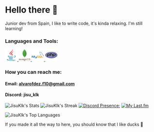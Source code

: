 # Hello there 👋

Junior dev from Spain, I like to write code, it's kinda relaxing.
I'm still learning!

<h3 align="left">Languages and Tools:</h3>
<p align="left"> <a href="https://www.java.com" target="_blank" rel="noreferrer"> <img src="https://raw.githubusercontent.com/devicons/devicon/master/icons/java/java-original.svg" alt="java" width="40" height="40"/> </a> <a href="https://www.mongodb.com/" target="_blank" rel="noreferrer"> <img src="https://raw.githubusercontent.com/devicons/devicon/master/icons/mongodb/mongodb-original-wordmark.svg" alt="mongodb" width="40" height="40"/> </a> <a href="https://www.mysql.com/" target="_blank" rel="noreferrer"> <img src="https://raw.githubusercontent.com/devicons/devicon/master/icons/mysql/mysql-original-wordmark.svg" alt="mysql" width="40" height="40"/> </a> <a href="https://www.php.net" target="_blank" rel="noreferrer"> <img src="https://raw.githubusercontent.com/devicons/devicon/master/icons/php/php-original.svg" alt="php" width="40" height="40"/> </a> </p>

### How you can reach me:
#### Email: alvarofdez.f10@gmail.com

#### Discord: jisu_klk


![JisuKlk's Stats](https://github-readme-stats.vercel.app/api?username=JisuKlk&theme=midnight-purple&show_icons=true&hide_border=false&count_private=true)
![JisuKlk's Streak](https://github-readme-streak-stats.herokuapp.com/?user=JisuKlk&theme=midnight-purple&hide_border=false)
[![Discord Presence](https://lanyard.cnrad.dev/api/496291047060537366?theme=dark&animatedDecoration=true&bg=000000&hideTimestamp=true&idleMessage=I%20Like%20ducks!&showDisplayName=true&borderRadius=10px)](https://discord.com/users/496291047060537366);
[![My Last.fm](https://lastfm-recently-played.vercel.app/api?user=JisuKLK&count=3&bg_color=000000&loved=true&show_user=header&loved_style=4)](https://www.last.fm/user/JisuKLK)

![JisuKlk's Top Languages](https://github-readme-stats.vercel.app/api/top-langs/?username=JisuKlk&theme=midnight-purple&show_icons=true&hide_border=false&layout=compact)

If you made it all the way to here, you should know that I like ducks 🦆
